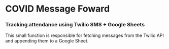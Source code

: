 # COVID Message Foward

### Tracking attendance using Twilio SMS + Google Sheets

This small function is responsible for fetching messages from the Twilio API and appending them to a Google Sheet.
